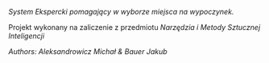 *System Ekspercki pomagający w wyborze miejsca na wypoczynek.*

Projekt wykonany na zaliczenie z przedmiotu _Narzędzia i Metody Sztucznej Inteligencji_

_Authors: Aleksandrowicz Michał & Bauer Jakub_
